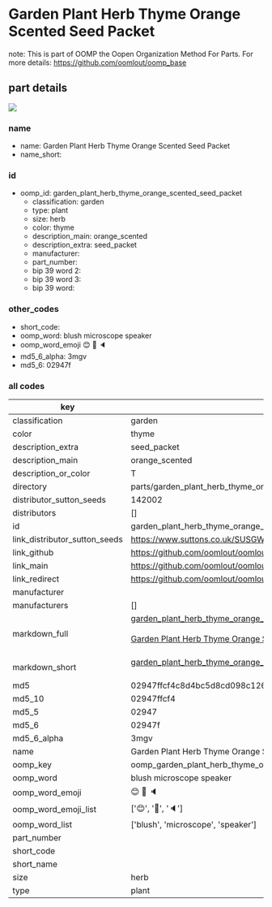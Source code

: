 # Garden Plant Herb Thyme Orange Scented Seed Packet  

note: This is part of OOMP the Oopen Organization Method For Parts. For more details: https://github.com/oomlout/oomp_base

##  part details
[![](image_600.jpg)](image.jpg)  







### name
* name: Garden Plant Herb Thyme Orange Scented Seed Packet
* name_short: 
### id
* oomp_id: garden_plant_herb_thyme_orange_scented_seed_packet
  * classification: garden
  * type: plant
  * size: herb
  * color: thyme
  * description_main: orange_scented
  * description_extra: seed_packet
  * manufacturer: 
  * part_number: 
  * bip 39 word 2: 
  * bip 39 word 3: 
  * bip 39 word: 

### other_codes
* short_code: 
* oomp_word: blush microscope speaker
* oomp_word_emoji :blush: :microscope: :speaker:
* md5_6_alpha: 3mgv
* md5_6: 02947f









### all codes 
| key | value |  
| --- | --- |  
| classification | garden |  
| color | thyme |  
| description_extra | seed_packet |  
| description_main | orange_scented |  
| description_or_color | T  |  
| directory | parts/garden_plant_herb_thyme_orange_scented_seed_packet |  
| distributor_sutton_seeds | 142002 |  
| distributors | [] |  
| id | garden_plant_herb_thyme_orange_scented_seed_packet |  
| link_distributor_sutton_seeds | https://www.suttons.co.uk/SUSGWE184/thyme-orange-scented-seeds-for-pollinators_mh-52305 |  
| link_github | https://github.com/oomlout/oomlout_oomp_version_1_messy/tree/main/parts/garden_plant_herb_thyme_orange_scented_seed_packet |  
| link_main | https://github.com/oomlout/oomlout_oomp_version_1_messy/tree/main/parts/garden_plant_herb_thyme_orange_scented_seed_packet |  
| link_redirect | https://github.com/oomlout/oomlout_oomp_version_1_messy/tree/main/parts/garden_plant_herb_thyme_orange_scented_seed_packet |  
| manufacturer |  |  
| manufacturers | [] |  
| markdown_full | [garden_plant_herb_thyme_orange_scented_seed_packet](none)<br>[](none)<br>[Garden Plant Herb Thyme Orange Scented Seed Packet](none)<br><br> |  
| markdown_short | [garden_plant_herb_thyme_orange_scented_seed_packet](none)<br><br> |  
| md5 | 02947ffcf4c8d4bc5d8cd098c126a3c3 |  
| md5_10 | 02947ffcf4 |  
| md5_5 | 02947 |  
| md5_6 | 02947f |  
| md5_6_alpha | 3mgv |  
| name | Garden Plant Herb Thyme Orange Scented Seed Packet |  
| oomp_key | oomp_garden_plant_herb_thyme_orange_scented_seed_packet |  
| oomp_word | blush microscope speaker |  
| oomp_word_emoji | :blush: :microscope: :speaker: |  
| oomp_word_emoji_list | [':blush:', ':microscope:', ':speaker:'] |  
| oomp_word_list | ['blush', 'microscope', 'speaker'] |  
| part_number |  |  
| short_code |  |  
| short_name |  |  
| size | herb |  
| type | plant |  
